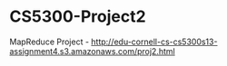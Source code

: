 CS5300-Project2
===============

MapReduce Project - http://edu-cornell-cs-cs5300s13-assignment4.s3.amazonaws.com/proj2.html